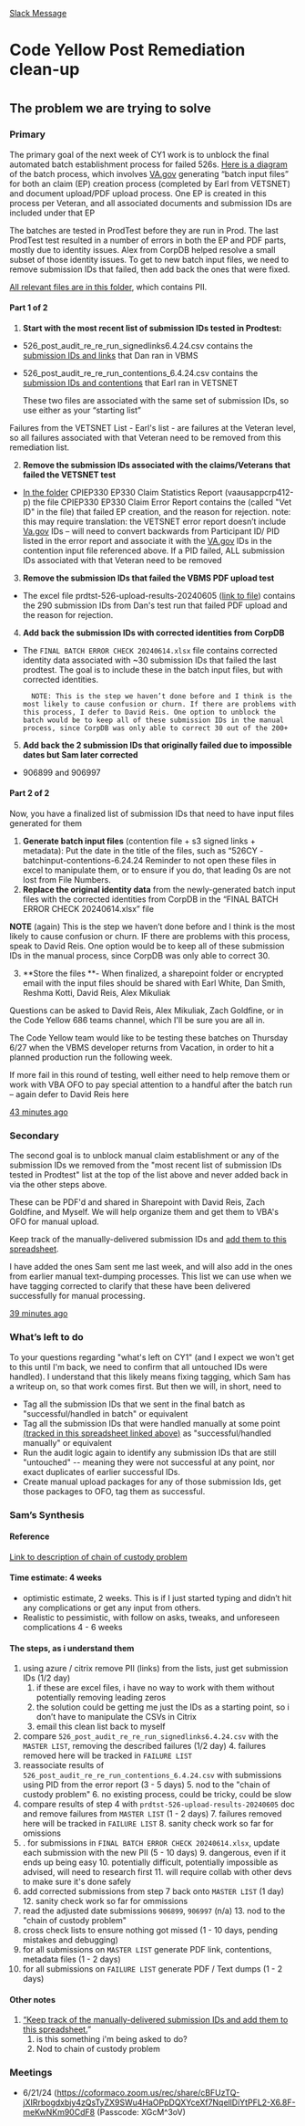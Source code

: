 [Slack Message ](https://dsva.slack.com/archives/C04KW0B46N5/p1718974334591659)
<h1> Code Yellow Post Remediation clean-up <h1>

<h2>The problem we are trying to solve </h2>



<h3>Primary </h3>


The primary goal of the next week of CY1 work is to unblock the final automated batch establishment process for failed 526s. [Here is a diagram](https://app.mural.co/t/departmentofveteransaffairs9999/m/departmentofveteransaffairs9999/1718047888385/0d6db2a672acb78197dc4718286bde5a874ff2d0?sender=u9189a8b68ad6598602620927) of the batch process, which involves [VA.gov](http://va.gov/) generating “batch input files” for both an claim (EP) creation process (completed by Earl from VETSNET) and document upload/PDF upload process. One EP is created in this process per Veteran, and all associated documents and submission IDs are included under that EP

The batches are tested in ProdTest before they are run in Prod. The last ProdTest test resulted in a number of errors in both the EP and PDF parts, mostly due to identity issues. Alex from CorpDB helped resolve a small subset of those identity issues. To get to new batch input files, we need to remove submission IDs that failed, then add back the ones that were fixed.

 [All relevant files are in this folder](https://dvagov.sharepoint.com/:f:/r/sites/CodeYellow/Shared%20Documents/CY%203/CY3%20Secure%20Folder/Technical%20Files/VAGOV%20to%20CORPDB/Cy1-526-Batch5-June2024?csf=1&web=1&e=EFvlS2), which contains PII.

<h4>Part 1 of 2</h4>




1. **Start with the most recent list of submission IDs tested in Prodtest:**
* 526_post_audit_re_re_run_signedlinks6.4.24.csv contains the [submission IDs and links](https://dvagov.sharepoint.com/:u:/r/sites/CodeYellow/Shared%20Documents/CY%203/CY3%20Secure%20Folder/Technical%20Files/VAGOV%20to%20CORPDB/Cy1-526-Batch5-June2024/526_post_audit_re_re_run_signedlinks6.4.24.csv.zip?csf=1&web=1&e=TUQDoJ) that Dan ran in VBMS
* 526_post_audit_re_re_run_contentions_6.4.24.csv contains the [submission IDs and contentions](https://dvagov.sharepoint.com/:u:/r/sites/CodeYellow/Shared%20Documents/CY%203/CY3%20Secure%20Folder/Technical%20Files/VAGOV%20to%20CORPDB/Cy1-526-Batch5-June2024/526_post_audit_re_re_run_contentions_6.4.24.csv.zip?csf=1&web=1&e=Lgi6g2) that Earl ran in VETSNET

    These two files are associated with the same set of submission IDs, so use either as your “starting list”

Failures from the VETSNET List - Earl's list - are failures at the Veteran level, so all failures associated with that Veteran need to be removed from this remediation list.

2. **Remove the submission IDs associated with the claims/Veterans that failed the VETSNET test**
* [In the folder](https://dvagov.sharepoint.com/:u:/r/sites/CodeYellow/Shared%20Documents/CY%203/CY3%20Secure%20Folder/Technical%20Files/VAGOV%20to%20CORPDB/Cy1-526-Batch5-June2024/CPIEP330%20EP330%20Claim%20Statistics%20Report%20(vaausappcrp412-p).zip?csf=1&web=1&e=gndGpC) CPIEP330 EP330 Claim Statistics Report (vaausappcrp412-p) the file CPIEP330 EP330 Claim Error Report contains the (called "Vet ID" in the file) that failed EP creation, and the reason for rejection. note: this may require translation: the VETSNET error report doesn’t include [Va.gov](http://va.gov/) IDs – will need to convert backwards from Participant ID/ PID listed in the error report and associate it with the [VA.gov](http://va.gov/) IDs in the contention input file referenced above. If a PID failed, ALL submission IDs associated with that Veteran need to be removed

3. **Remove the submission IDs that failed the VBMS PDF upload test**
* The excel file prdtst-526-upload-results-20240605 ([link to file](https://dvagov.sharepoint.com/:x:/r/sites/CodeYellow/Shared%20Documents/CY%203/CY3%20Secure%20Folder/Technical%20Files/VAGOV%20to%20CORPDB/Cy1-526-Batch5-June2024/prdtst-526-upload-results-20240605.xlsx?d=w5327aadab01a4952bbd2beee878d5578&csf=1&web=1&e=8ezuc8)) contains the 290 submission IDs from Dan's test run that failed PDF upload and the reason for rejection.         
4. **Add back the submission IDs with corrected identities from CorpDB**
* The `FINAL BATCH ERROR CHECK 20240614.xlsx` file contains corrected identity data associated with ~30 submission IDs that failed the last prodtest. The goal is to include these in the batch input files, but with corrected identities.

        NOTE: This is the step we haven’t done before and I think is the most likely to cause confusion or churn. If there are problems with this process, I defer to David Reis. One option to unblock the batch would be to keep all of these submission IDs in the manual process, since CorpDB was only able to correct 30 out of the 200+

5. **Add back the 2 submission IDs that originally failed due to impossible dates but Sam later corrected**
* 906899 and 906997

<h4>Part 2 of 2</h4>


Now, you have a finalized list of submission IDs that need to have input files generated for them



1. **Generate batch input files** (contention file + s3 signed links + metadata): Put the date in the title of the files, such as “526CY -batchinput-contentions-6.24.24 Reminder to not open these files in excel to manipulate them, or to ensure if you do, that leading 0s are not lost from File Numbers.
2. **Replace the original identity data** from the newly-generated batch input files with the corrected identities from CorpDB in the “FINAL BATCH ERROR CHECK 20240614.xlsx” file

**NOTE** (again) This is the step we haven’t done before and I think is the most likely to cause confusion or churn. IF there are problems with this process,  speak to David Reis. One option would be to keep all of these submission IDs in the manual process, since CorpDB was only able to correct 30.

3. **Store the files **- When finalized, a sharepoint folder or encrypted email with the input files should be shared with Earl White, Dan Smith, Reshma Kotti, David Reis, Alex Mikuliak

Questions can be asked to David Reis, Alex Mikuliak, Zach Goldfine, or in the Code Yellow 686 teams channel, which I'll be sure you are all in.

The Code Yellow team would like to be testing these batches on Thursday 6/27 when the VBMS developer returns from Vacation, in order to hit a planned production run the following week.

If more fail in this round of testing, well either need to help remove them or work with VBA OFO to pay special attention to a handful after the batch run – again defer to David Reis here 

 [43 minutes ago](https://dsva.slack.com/archives/C04KW0B46N5/p1718976357586589?thread_ts=1718974334.591659&cid=C04KW0B46N5)

<h3>Secondary</h3>


The second goal is to unblock manual claim establishment or any of the submission IDs we removed from the "most recent list of submission IDs tested in Prodtest" list at the top of the list above and never added back in via the other steps above.

These can be PDF'd and shared in Sharepoint with David Reis, Zach Goldfine, and Myself. We will help organize them and get them to VBA's OFO for manual upload.

Keep track of the manually-delivered submission IDs and [add them to this spreadsheet](https://dvagov-my.sharepoint.com/:x:/g/personal/emily_theis_va_gov/EcsQkGbBuuxEpm-8u0eyu6YBh2IcSqmXUm51l2Xqz-Ms2g?e=ffe0je).

I have added the ones Sam sent me last week, and will also add in the ones from earlier manual text-dumping processes. This list we can use when we have tagging corrected to clarify that these have been delivered successfully for manual processing.

 [39 minutes ago](https://dsva.slack.com/archives/C04KW0B46N5/p1718976604422269?thread_ts=1718974334.591659&cid=C04KW0B46N5)

<h3>What’s left to do</h3>


To your questions regarding "what's left on CY1" (and I expect we won't get to this until I'm back, we need to confirm that all untouched IDs were handled). I understand that this likely means fixing tagging, which Sam has a writeup on, so that work comes first. But then we will, in short, need to



* Tag all the submission IDs that we sent in the final batch as "successful/handled in batch" or equivalent
* Tag all the submission IDs that were handled manually at some point [(tracked in this spreadsheet linked above)](https://dvagov-my.sharepoint.com/:x:/g/personal/emily_theis_va_gov/EcsQkGbBuuxEpm-8u0eyu6YBh2IcSqmXUm51l2Xqz-Ms2g?e=ffe0je)  as "successful/handled manually" or equivalent
* Run the audit logic again to identify any submission IDs that are still "untouched" -- meaning they were not successful at any point, nor exact duplicates of earlier successful IDs.
* Create manual upload packages for any of those submission Ids, get those packages to OFO, tag them as successful.

<h3>Sam’s Synthesis</h3>


<h4>Reference</h4>


[Link to description of chain of custody problem](https://github.com/department-of-veterans-affairs/va.gov-team/blob/master/products/disability/526ez/engineering_research/untouched_submission_audit/526_state_repair_tdd.md#---there-is-no-evidentiary-chain-of-custody-for-remediation---)

<h4>Time estimate: 4 weeks</h4>




* optimistic estimate, 2 weeks. This is if I just started typing and didn’t hit any complications or get any input from others.
* Realistic to pessimistic, with follow on asks, tweaks, and unforeseen complications 4 - 6 weeks

<h4>The steps, as i understand them</h4>




1.  using azure / citrix remove PII (links) from the lists, just get submission IDs (1/2 day)
    1. if these are excel files, i have no way to work with them without potentially removing leading zeros
    2. the solution could be getting me just the IDs as a starting point, so i don’t have to manipulate the CSVs in Citrix 
    3. email this clean list back to myself
2. compare `526_post_audit_re_re_run_signedlinks6.4.24.csv` with the `MASTER LIST`, removing the described failures (1/2 day)
    4.  failures removed here will be tracked in `FAILURE LIST`
3. reassociate results of `526_post_audit_re_re_run_contentions_6.4.24.csv` with submissions using PID from the error report (3 - 5 days)
    5. nod to the "chain of custody problem"
    6. no existing process, could be tricky, could be slow
4.  compare results of step 4 with `prdtst-526-upload-results-20240605` doc and remove failures from `MASTER LIST` (1 - 2 days)
    7.  failures removed here will be tracked in `FAILURE LIST`
    8. sanity check work so far for omissions
5. . for submissions in `FINAL BATCH ERROR CHECK 20240614.xlsx`, update each submission with the new PII (5 - 10 days)
    9. dangerous, even if it ends up being easy
    10. potentially difficult, potentially impossible as advised, will need to research first
    11.  will require collab with other devs to make sure it's done safely
6. add corrected submissions from step 7 back onto `MASTER LIST` (1 day)
    12. sanity check work so far for ommissions
7. read the adjusted date submissions `906899`, `906997` (n/a)
    13. nod to the "chain of custody problem"
8. cross check lists to ensure nothing got missed (1 - 10 days, pending mistakes and debugging)
9. for all submissions on `MASTER LIST` generate PDF link, contentions, metadata files (1 - 2 days)
10.  for all submissions on `FAILURE LIST` generate PDF / Text dumps (1 - 2 days)

<h4>Other notes</h4>




1. [“Keep track of the manually-delivered submission IDs and add them to this spreadsheet.](https://dsva.slack.com/archives/C04KW0B46N5/p1718976357586589?thread_ts=1718974334.591659&cid=C04KW0B46N5)”
    1. is this something i'm being asked to do?
    2. Nod to chain of custody problem
  
<h3>Meetings </h3>

- 6/21/24
(https://coformaco.zoom.us/rec/share/cBFUzTQ-jXIRrbogdxbjy4zQsTyZX9SWu4HaOPpDQXYceXf7NqellDiYtPFL2-X6.8F-meKwNKm90CdF8 (Passcode: XGcM^3oV)
